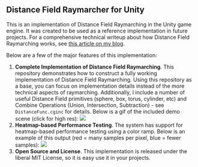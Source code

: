 Distance Field Raymarcher for Unity
-----------------------------------

This is an implementation of Distance Field Raymarching in the Unity game engine.  It was created to be used as a reference implementation in future projects.  For a comprehensive technical writeup about how Distance Field Raymarching works, see [this article on my blog](http://flafla2.github.io/2016/10/01/raymarching.html).

Below are a few of the major features of this implementation:

1. **Complete Implementation of Distance Field Raymarching**.  This repository demonstrates how to construct a fully working implementation of Distance Field Raymarching.  Using this repository as a base, you can focus on implementation details instead of the more technical aspects of raymarching.  Additionally, I include a number of useful Distance Field primitives (sphere, box, torus, cylinder, etc) and Combine Operations (Union, Intersection, Subtraction) - see ``DistanceFunc.cginc`` for details.  Below is a gif of the included demo scene (click for high res):
   ![](https://thumbs.gfycat.com/VainFaintGermanspaniel-size_restricted.gif)
2. **Heatmap-based Performance Testing**.  The system has support for heatmap-based performance testing using a color ramp.  Below is an example of this output (red = many samples per pixel, blue = fewer samples):
   ![](http://flafla2.github.io/img/2016-10-01-raymarching/perftest2.png)
3. **Open Source and License**.  This implementation is released under the liberal MIT License, so it is easy use it in your projects.